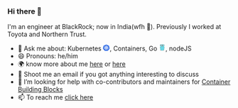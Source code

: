 ### Hi there 👋

<!--
**gkarthiks/gkarthiks** is a ✨ _special_ ✨ repository because its `README.md` (this file) appears on your GitHub profile.

Here are some ideas to get you started:

- 🔭 I’m currently working on ...
- 🌱 I’m currently learning ...
- 👯 I’m looking to collaborate on ...
- 🤔 I’m looking for help with ...
- 💬 Ask me about ...
- 📫 How to reach me: ...
- 😄 Pronouns: ...
- ⚡ Fun fact: ...
-->


I'm an engineer at BlackRock; now in India(wfh 🏡). Previously I worked at Toyota and Northern Trust.

* 💬&nbsp;Ask me about: Kubernetes <img src="./kubernetes.png" width="15">, Containers, Go <img src="./golang.png" width="15">, nodeJS
* 😄&nbsp;Pronouns: he/him
* 🌍&nbsp;know more about me [here](https://about.me/karthikeyangovindaraj) or [here](https://karthikeyan-govindaraj.netlify.app/)
* 📧&nbsp;Shoot me an email if you got anything interesting to discuss
* 🤔&nbsp;I’m looking for help with co-contributors and maintainers for [Container Building Blocks](https://github.com/Container-Building-Blocks/)
* 📫&nbsp;To reach me [click here](https://karthikeyan-govindaraj.netlify.app/#contact)
